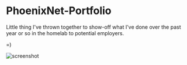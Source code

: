 # PhoenixNet-Portfolio
Little thing I've thrown together to show-off what I've done over the past year or so in the homelab to potential employers.

=)

![screenshot](https://raw.githubusercontent.com/Phoenixthedoggo/PhoenixNet-Portfolio/master/img/github-demo.png)